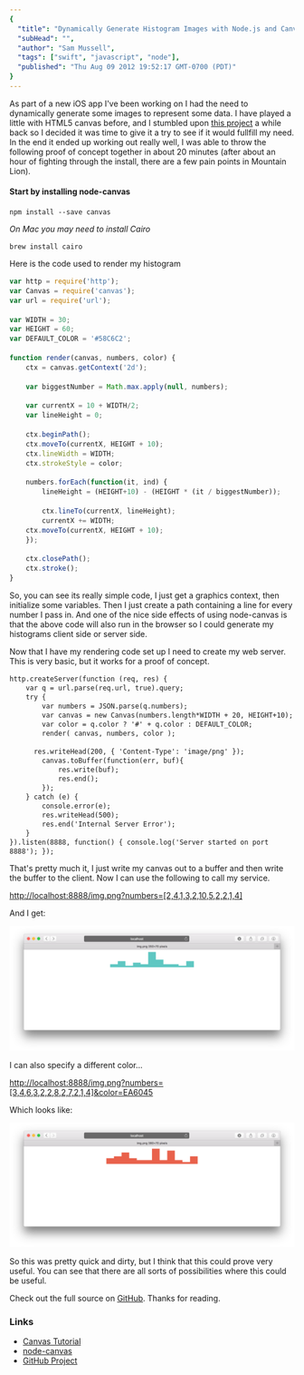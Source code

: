 ```yaml
---
{
  "title": "Dynamically Generate Histogram Images with Node.js and Canvas",
  "subHead": "",
  "author": "Sam Mussell",
  "tags": ["swift", "javascript", "node"],
  "published": "Thu Aug 09 2012 19:52:17 GMT-0700 (PDT)"
}
---
```


As part of a new iOS app I've been working on I had the need to dynamically generate some images to represent some data.  I have played a little with HTML5 canvas before, and I stumbled upon [this project](https://github.com/learnboost/node-canvas/) a while back so I decided it was time to give it a try to see if it would fullfill my need.  In the end it ended up working out really well, I was able to throw the following proof of concept together in about 20 minutes (after about an hour of fighting through the install, there are a few pain points in Mountain Lion).   

#### Start by installing node-canvas

```
npm install --save canvas
```

_On Mac you may need to install Cairo_

```
brew install cairo
```

Here is the code used to render my histogram

```javascript
var http = require('http');
var Canvas = require('canvas');
var url = require('url');

var WIDTH = 30;
var HEIGHT = 60;
var DEFAULT_COLOR = '#58C6C2';

function render(canvas, numbers, color) { 
	ctx = canvas.getContext('2d');
	
	var biggestNumber = Math.max.apply(null, numbers);

	var currentX = 10 + WIDTH/2;
	var lineHeight = 0;
	
	ctx.beginPath();
	ctx.moveTo(currentX, HEIGHT + 10);
	ctx.lineWidth = WIDTH;
	ctx.strokeStyle = color;
	
 	numbers.forEach(function(it, ind) {
		lineHeight = (HEIGHT+10) - (HEIGHT * (it / biggestNumber));

		ctx.lineTo(currentX, lineHeight);
		currentX += WIDTH;
  	ctx.moveTo(currentX, HEIGHT + 10);
	});
	
	ctx.closePath();
	ctx.stroke();
}
```

So, you can see its really simple code, I just get a graphics context, then initialize some variables.  Then I just create a path containing a line for every number I pass in.  And one of the nice side effects of using node-canvas is that the above code will also run in the browser so I could generate my histograms client side or server side.

Now that I have my rendering code set up I need to create my web server.  This is very basic, but it works for a proof of concept.

```
http.createServer(function (req, res) {
	var q = url.parse(req.url, true).query;
	try {
		var numbers = JSON.parse(q.numbers);
		var canvas = new Canvas(numbers.length*WIDTH + 20, HEIGHT+10);
		var color = q.color ? '#' + q.color : DEFAULT_COLOR;
		render( canvas, numbers, color );
	  	
	  res.writeHead(200, { 'Content-Type': 'image/png' });
		canvas.toBuffer(function(err, buf){
			res.write(buf);
			res.end();
		});
	} catch (e) {
		console.error(e);
		res.writeHead(500);
		res.end('Internal Server Error');
	}
}).listen(8888, function() { console.log('Server started on port 8888'); });
```
	
That's pretty much it, I just write my canvas out to a buffer and then write the buffer to the client.  Now I can use the following to call my service.

[http://localhost:8888/img.png?numbers=[2,4,1,3,2,10,5,2,2,1,4]](http://localhost:8888/img.png?numbers=[2,4,1,3,2,10,5,2,2,1,4])

And I get:

![image](/images/histo1.png)

I can also specify a different color…

[http://localhost:8888/img.png?numbers=[3,4,6,3,2,2,8,2,7,2,1,4]&color=EA6045](http://localhost:8888/img.png?numbers=[3,4,6,3,2,2,8,2,7,2,1,4]&color=EA6045)

Which looks like:

![image](/images/histo2.png)

So this was pretty quick and dirty, but I think that this could prove very useful.  You can see that there are all sorts of possibilities where this could be useful.

Check out the full source on [GitHub](https://github.com/streets-ahead/histo-service).  Thanks for reading.

### Links

  * [Canvas Tutorial](https://developer.mozilla.org/en-US/docs/Canvas_tutorial)
  * [node-canvas](https://github.com/learnboost/node-canvas/)
  * [GitHub Project](https://github.com/streets-ahead/histo-service)
	
